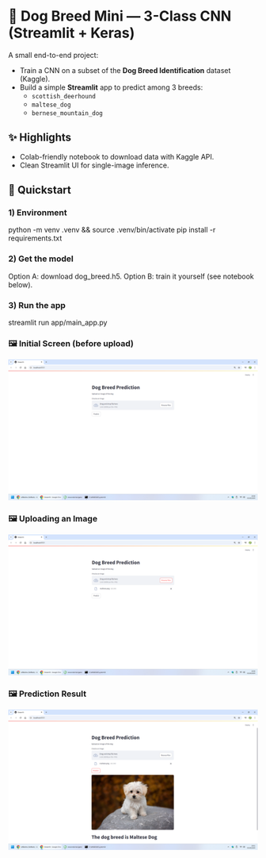 # 🐶 Dog Breed Mini — 3-Class CNN (Streamlit + Keras)
A small end-to-end project:
- Train a CNN on a subset of the **Dog Breed Identification** dataset (Kaggle).
- Build a simple **Streamlit** app to predict among 3 breeds:
  - `scottish_deerhound`
  - `maltese_dog`
  - `bernese_mountain_dog`
    
## ✨ Highlights
- Colab-friendly notebook to download data with Kaggle API.
- Clean Streamlit UI for single-image inference.

## 🚀 Quickstart
### 1) Environment
python -m venv .venv && source .venv/bin/activate 
pip install -r requirements.txt

### 2) Get the model 
Option A: download dog_breed.h5.
Option B: train it yourself (see notebook below).

### 3) Run the app
streamlit run app/main_app.py

### 🖼️ Initial Screen (before upload)
![](images/Screenshot%20(2).png)


### 🖼️ Uploading an Image
![](images/Screenshot%20(3).png)


### 🖼️ Prediction Result
![](images/Screenshot%20(4).png)

